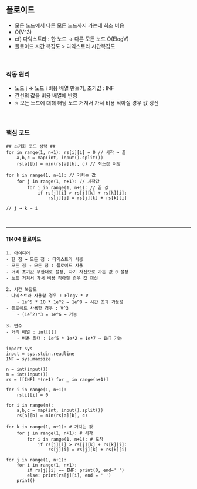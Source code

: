 ## 플로이드

- 모든 노드에서 다른 모든 노드까지 가는데 최소 비용
- O(V^3)
- cf) 다익스트라 : 한 노드 → 다른 모든 노드 O(ElogV)
- 플로이드 시간 복잡도 > 다익스트라 시간복잡도

<br>

### 작동 원리

- 노드 j → 노드 i 비용 배열 만들기, 초기값 : INF
- 간선의 값을 비용 배열에 반영
- ⭐ 모든 노드에 대해 해당 노드 거쳐서 가서 비용 작아질 경우 값 갱신

<br>

### 핵심 코드
```text
## 초기화 코드 생략 ##
for in range(1, n+1): rs[i][i] = 0 // 시작 → 끝
    a,b,c = map(int, input().split())
    rs[a][b] = min(rs[a][b], c) // 최소값 저장

for k in range(1, n+1): // 거치는 값
    for j in range(1, n+1): // 시작값
        for i in range(1, n+1): // 끝 값
            if rs[j][i] > rs[j][k] + rs[k][i]:
                rs[j][i] = rs[j][k] + rs[k][i]
                
// j → k → i
```

<br>

---

#### 11404 플로이드
```text
1. 아이디어
- 한 점 → 모든 점 : 다익스트라 사용
- 모든 점 → 모든 점 : 플로이드 사용
- 거리 초기값 무한대로 설정, 자기 자신으로 가는 값 0 설정
- 노드 거쳐서 가서 비용 작아질 경우 값 갱신

2. 시간 복잡도
- 다익스트라 사용할 경우 : ElogV * V
    - 1e^5 * 10 * 1e^2 = 1e^8 → 시간 초과 가능성
- 플로이드 사용할 경우 : V^3
    - (1e^2)^3 = 1e^6 → 가능

3. 변수
- 거리 배열 : int[][]
    - 비용 최대 : 1e^5 * 1e*2 = 1e*7 → INT 가능
```
```text
import sys
input = sys.stdin.readline
INF = sys.maxsize

n = int(input())
m = int(input())
rs = [[INF] *(n+1) for _ in range(n+1)]

for i in range(1, n+1):
    rs[i][i] = 0

for i in range(m):
    a,b,c = map(int, input().split())
    rs[a][b] = min(rs[a][b], c)

for k in range(1, n+1): # 거치는 값
    for j in range(1, n+1): # 시작
        for i in range(1, n+1): # 도착
            if rs[j][i] > rs[j][k] + rs[k][i]:
                rs[j][i] = rs[j][k] + rs[k][i]

for j in range(1, n+1):
    for i in range(1, n+1):
        if rs[j][i] == INF: print(0, end=' ')
        else: print(rs[j][i], end = ' ')
    print()
```